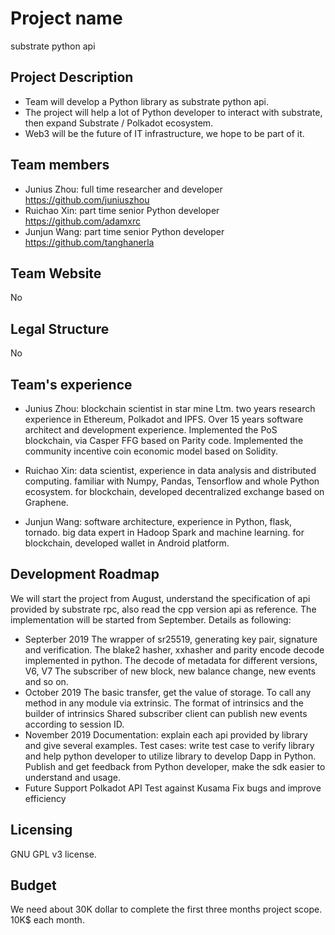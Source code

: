 # Project name
substrate python api

## Project Description
* Team will develop a Python library as substrate python api.
* The project will help a lot of Python developer to interact with substrate, then expand Substrate / Polkadot ecosystem.
* Web3 will be the future of IT infrastructure, we hope to be part of it.


## Team members
* Junius Zhou: full time researcher and developer https://github.com/juniuszhou
* Ruichao Xin: part time senior Python developer  https://github.com/adamxrc
* Junjun Wang: part time senior Python developer  https://github.com/tanghanerla

## Team Website	
No

## Legal Structure 
No

## Team's experience
* Junius Zhou: blockchain scientist in star mine Ltm. two years research experience in Ethereum,
               Polkadot and IPFS. Over 15 years software architect and development experience.
               Implemented the PoS blockchain, via Casper FFG based on Parity code.
               Implemented the community incentive coin economic model based on Solidity.

* Ruichao Xin: data scientist, experience in data analysis and distributed computing.
               familiar with Numpy, Pandas, Tensorflow and whole Python ecosystem.
               for blockchain, developed decentralized exchange based on Graphene.

* Junjun Wang: software architecture, experience in Python, flask, tornado.
               big data expert in Hadoop Spark and machine learning.
               for blockchain, developed wallet in Android platform.


## Development Roadmap
We will start the project from August, understand the specification of api provided by substrate rpc, 
also read the cpp version api as reference.
 The implementation will be started from September. Details as following:

* Septerber 2019
The wrapper of sr25519, generating key pair, signature and verification.
The blake2 hasher, xxhasher and parity encode decode implemented in python.
The decode of metadata for different versions, V6, V7
The subscriber of new block, new balance change, new events and so on.
* October 2019
The basic transfer, get the value of storage.
To call any method in any module via extrinsic.
The format of intrinsics and the builder of intrinsics
Shared subscriber client can publish new events according to session ID.
* November 2019
Documentation: explain each api provided by library and give several examples.
Test cases: write test case to verify library and help python developer to utilize library to develop Dapp in Python.
Publish and get feedback from Python developer, make the sdk easier to understand and usage.
* Future
Support Polkadot API
Test against Kusama
Fix bugs and improve efficiency

## Licensing
GNU GPL v3 license.

## Budget
We need about 30K dollar to complete the first three months project scope.
10K$ each month.
